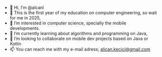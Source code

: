 - 👋 Hi, I’m @alcanl
- 👀 This is the first year of my education on computer engineering, so wait for me in 2025,   
- 👀 I’m interested in computer science, specially the mobile developments. 
- 🌱 I’m currently learning about algorithms and programming on Java,
- 💞️ I’m looking to collaborate on mobile dev projects based on Java or Kotlin
- 📫 You can reach me with my e-mail adress; alican.kecici@gmail.com

<!---
alcanl/alcanl is a ✨ special ✨ repository because its `README.md` (this file) appears on your GitHub profile.
You can click the Preview link to take a look at your changes.
--->
